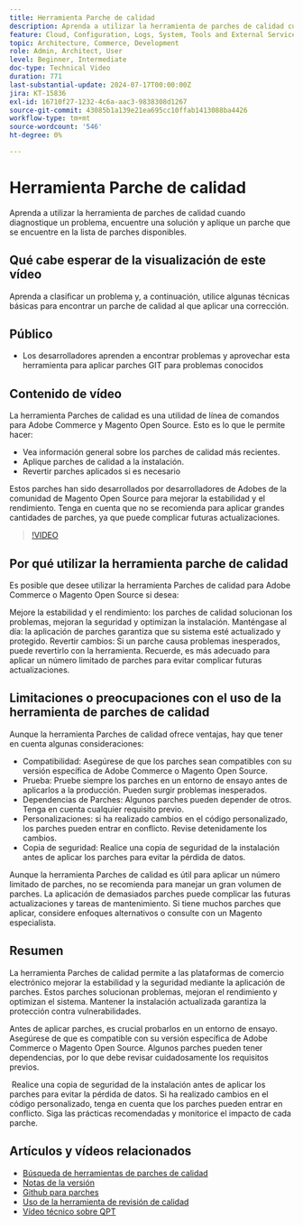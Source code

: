 ```yaml
---
title: Herramienta Parche de calidad
description: Aprenda a utilizar la herramienta de parches de calidad cuando diagnostique un problema, encuentre una solución y aplique un parche que se encuentre en la lista de parches disponibles.
feature: Cloud, Configuration, Logs, System, Tools and External Services
topic: Architecture, Commerce, Development
role: Admin, Architect, User
level: Beginner, Intermediate
doc-type: Technical Video
duration: 771
last-substantial-update: 2024-07-17T00:00:00Z
jira: KT-15836
exl-id: 16710f27-1232-4c6a-aac3-9838308d1267
source-git-commit: 43085b1a139e21ea695cc10ffab1413088ba4426
workflow-type: tm+mt
source-wordcount: '546'
ht-degree: 0%

---
```


# Herramienta Parche de calidad

Aprenda a utilizar la herramienta de parches de calidad cuando diagnostique un problema, encuentre una solución y aplique un parche que se encuentre en la lista de parches disponibles.

## Qué cabe esperar de la visualización de este vídeo

Aprenda a clasificar un problema y, a continuación, utilice algunas técnicas básicas para encontrar un parche de calidad al que aplicar una corrección.

## Público

* Los desarrolladores aprenden a encontrar problemas y aprovechar esta herramienta para aplicar parches GIT para problemas conocidos

## Contenido de vídeo

La herramienta Parches de calidad es una utilidad de línea de comandos para Adobe Commerce y Magento Open Source. Esto es lo que le permite hacer:

* Vea información general sobre los parches de calidad más recientes.
* Aplique parches de calidad a la instalación.
* Revertir parches aplicados si es necesario

Estos parches han sido desarrollados por desarrolladores de Adobes de la comunidad de Magento Open Source para mejorar la estabilidad y el rendimiento. Tenga en cuenta que no se recomienda para aplicar grandes cantidades de parches, ya que puede complicar futuras actualizaciones.

>[!VIDEO](https://video.tv.adobe.com/v/3431436?learn=on)

## Por qué utilizar la herramienta parche de calidad

Es posible que desee utilizar la herramienta Parches de calidad para Adobe Commerce o Magento Open Source si desea:

Mejore la estabilidad y el rendimiento: los parches de calidad solucionan los problemas, mejoran la seguridad y optimizan la instalación.
Manténgase al día: la aplicación de parches garantiza que su sistema esté actualizado y protegido.
Revertir cambios: Si un parche causa problemas inesperados, puede revertirlo con la herramienta. Recuerde, es más adecuado para aplicar un número limitado de parches para evitar complicar futuras actualizaciones.  

## Limitaciones o preocupaciones con el uso de la herramienta de parches de calidad

Aunque la herramienta Parches de calidad ofrece ventajas, hay que tener en cuenta algunas consideraciones:

* Compatibilidad: Asegúrese de que los parches sean compatibles con su versión específica de Adobe Commerce o Magento Open Source.
* Prueba: Pruebe siempre los parches en un entorno de ensayo antes de aplicarlos a la producción. Pueden surgir problemas inesperados.
* Dependencias de Parches: Algunos parches pueden depender de otros. Tenga en cuenta cualquier requisito previo.
* Personalizaciones: si ha realizado cambios en el código personalizado, los parches pueden entrar en conflicto. Revise detenidamente los cambios.
* Copia de seguridad: Realice una copia de seguridad de la instalación antes de aplicar los parches para evitar la pérdida de datos.

Aunque la herramienta Parches de calidad es útil para aplicar un número limitado de parches, no se recomienda para manejar un gran volumen de parches. La aplicación de demasiados parches puede complicar las futuras actualizaciones y tareas de mantenimiento. Si tiene muchos parches que aplicar, considere enfoques alternativos o consulte con un Magento especialista. 

## Resumen

La herramienta Parches de calidad permite a las plataformas de comercio electrónico mejorar la estabilidad y la seguridad mediante la aplicación de parches. Estos parches solucionan problemas, mejoran el rendimiento y optimizan el sistema. Mantener la instalación actualizada garantiza la protección contra vulnerabilidades.

Antes de aplicar parches, es crucial probarlos en un entorno de ensayo. Asegúrese de que es compatible con su versión específica de Adobe Commerce o Magento Open Source. Algunos parches pueden tener dependencias, por lo que debe revisar cuidadosamente los requisitos previos.

 Realice una copia de seguridad de la instalación antes de aplicar los parches para evitar la pérdida de datos. Si ha realizado cambios en el código personalizado, tenga en cuenta que los parches pueden entrar en conflicto. Siga las prácticas recomendadas y monitorice el impacto de cada parche.

## Artículos y vídeos relacionados

* [Búsqueda de herramientas de parches de calidad](https://experienceleague.adobe.com/tools/commerce-quality-patches/index.html)
* [Notas de la versión](https://experienceleague.adobe.com/en/docs/commerce-operations/tools/quality-patches-tool/release-notes)
* [Github para parches](https://github.com/magento/quality-patches/blob/master/patches/os/)
* [Uso de la herramienta de revisión de calidad](https://experienceleague.adobe.com/en/docs/commerce-operations/tools/quality-patches-tool/usage)
* [Vídeo técnico sobre QPT](https://experienceleague.adobe.com/en/docs/commerce-learn/tutorials/tools/quality-patch-tool)
